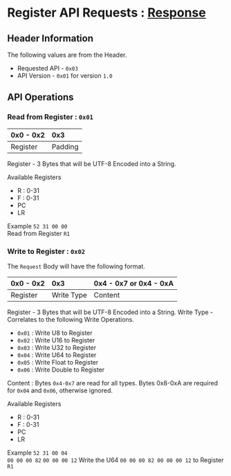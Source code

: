 # Register API Requests : [Response](../response/registers_api_response.md)

## Header Information

The following values are from the Header.

- Requested API - `0x03`
- API Version - `0x01` for version `1.0`

## API Operations

### Read from Register : `0x01`

| 0x0 - 0x2 | 0x3     |
|:----------|:--------|
| Register  | Padding |

Register - 3 Bytes that will be UTF-8 Encoded into a String.

Available Registers
- R : 0-31
- F : 0-31
- PC
- LR

Example
`52 31 00 00`<br>
Read from Register `R1`

### Write to Register : `0x02`

The `Request` Body will have the following format.

| 0x0 - 0x2 | 0x3        | 0x4 - 0x7 or 0x4 - 0xA |
|:----------|:-----------|:-----------------------|
| Register  | Write Type | Content                |

Register - 3 Bytes that will be UTF-8 Encoded into a String.
Write Type - Correlates to the following Write Operations.
- `0x01` : Write U8 to Register
- `0x02` : Write U16 to Register
- `0x03` : Write U32 to Register
- `0x04` : Write U64 to Register
- `0x05` : Write Float to Register
- `0x06` : Write Double to Register

Content : Bytes `0x4-0x7` are read for all types. Bytes 0x8-0xA are required for `0x04` and `0x06`, otherwise ignored. 

Available Registers
- R : 0-31
- F : 0-31
- PC
- LR

Example
`52 31 00 04`<br>
`00 00 00 82`
`00 00 00 12`
Write the U64 `00 00 00 82 00 00 00 12` to Register `R1`

